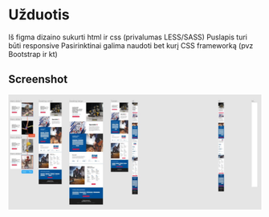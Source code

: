 # Užduotis

Iš figma dizaino sukurti html ir css (privalumas LESS/SASS)
Puslapis turi būti responsive
Pasirinktinai galima naudoti bet kurį CSS frameworką (pvz Bootstrap ir kt)

## Screenshot

![Screenshot](\img\task-screen-shot.png)
